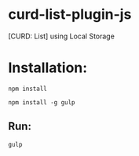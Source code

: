 # curd-list-plugin-js
[CURD: List] using Local Storage


# Installation:

`npm install`


`npm install -g gulp`

## Run:

`gulp`
